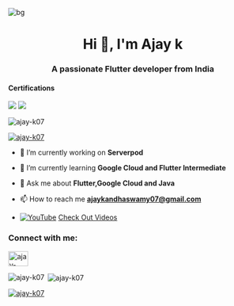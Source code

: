 ![bg](https://user-images.githubusercontent.com/37687348/210135516-bcb17bb1-1acc-4fbe-bff5-d1360acec542.jpeg)
<h1 align="center">Hi 👋, I'm Ajay k</h1>
<h3 align="center">A passionate Flutter developer from India</h3>

<h4>Certifications</h4>

![](https://api.accredible.com/v1/frontend/credential_website_embed_image/badge/47478366) ![](https://api.accredible.com/v1/frontend/credential_website_embed_image/badge/65620747)


<p align="left"> <img src="https://komarev.com/ghpvc/?username=ajay-k07&label=Profile%20views&color=0e75b6&style=flat" alt="ajay-k07" /> </p>

<p align="left"> <a href="https://github.com/ryo-ma/github-profile-trophy"><img src="https://github-profile-trophy.vercel.app/?username=ajay-k07" alt="ajay-k07" /></a> </p>

- 🔭 I’m currently working on **Serverpod**

- 🌱 I’m currently learning **Google Cloud and Flutter Intermediate**

- 💬 Ask me about **Flutter,Google Cloud and Java**

- 📫 How to reach me **ajaykandhaswamy07@gmail.com**

- [![YouTube](https://img.shields.io/badge/YouTube-%23FF0000.svg?logo=YouTube&logoColor=white)](https://www.youtube.com/@ajay-k07) [Check Out Videos](https://www.youtube.com/@ajay-k07)

<h3 align="left">Connect with me:</h3>
<p align="left">
<a href="https://linkedin.com/in/ajay-k07" target="blank"><img align="center" src="https://raw.githubusercontent.com/rahuldkjain/github-profile-readme-generator/master/src/images/icons/Social/linked-in-alt.svg" alt="ajay-k07" height="30" width="40" /></a>
</p>

<p><img align="left" src="https://github-readme-stats.vercel.app/api/top-langs?username=ajay-k07&show_icons=true&locale=en&layout=compact" alt="ajay-k07" /></p>

<p>&nbsp;<img align="center" src="https://github-readme-stats.vercel.app/api?username=ajay-k07&show_icons=true&locale=en" alt="ajay-k07" /></p>

<p><a href="https://api.accredible.com/v1/frontend/credential_website_embed_image/certificate/47478366"><img align="center" src="https://github-readme-streak-stats.herokuapp.com/?user=ajay-k07&" alt="ajay-k07" /></p>

